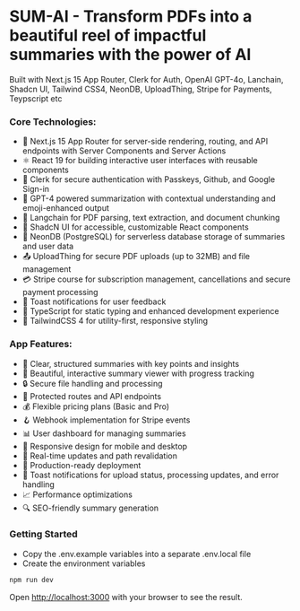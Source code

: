 # SUM-AI - Transform PDFs into a beautiful reel of impactful summaries with the power of AI

Built with Next.js 15 App Router, Clerk for Auth, OpenAI GPT-4o, Lanchain, Shadcn UI, Tailwind CSS4, NeonDB, UploadThing, Stripe for Payments, Teypscript etc

### Core Technologies:

- 🚀 Next.js 15 App Router for server-side rendering, routing, and API endpoints with Server Components and Server Actions
- ⚛️ React 19 for building interactive user interfaces with reusable components
- 🔑 Clerk for secure authentication with Passkeys, Github, and Google Sign-in
- 🤖 GPT-4 powered summarization with contextual understanding and emoji-enhanced output
- 🧠 Langchain for PDF parsing, text extraction, and document chunking
- 🎨 ShadcN UI for accessible, customizable React components
- 💾 NeonDB (PostgreSQL) for serverless database storage of summaries and user data
- 📤 UploadThing for secure PDF uploads (up to 32MB) and file management
- 💳 Stripe course for subscription management, cancellations and secure payment processing
- 🔔 Toast notifications for user feedback
- 📜 TypeScript for static typing and enhanced development experience
- 💅 TailwindCSS 4 for utility-first, responsive styling

### App Features:

- 📝 Clear, structured summaries with key points and insights
- 🎨 Beautiful, interactive summary viewer with progress tracking
- 🔒 Secure file handling and processing
- 🔐 Protected routes and API endpoints
- 💰 Flexible pricing plans (Basic and Pro)
- 🪝 Webhook implementation for Stripe events
- 📊 User dashboard for managing summaries
- 📱 Responsive design for mobile and desktop
- 🔄 Real-time updates and path revalidation
- 🚀 Production-ready deployment
- 🔔 Toast notifications for upload status, processing updates, and error handling
- 📈 Performance optimizations
- 🔍 SEO-friendly summary generation

### Getting Started

- Copy the .env.example variables into a separate .env.local file
- Create the environment variables

```bash
npm run dev
```

Open [http://localhost:3000](http://localhost:3000) with your browser to see the result.
